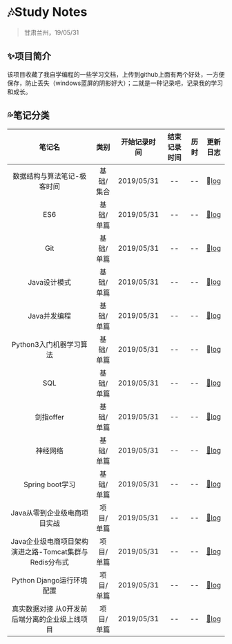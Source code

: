 # :notes:Study Notes

> 甘肃兰州，19/05/31

## :sparkles:项目简介

该项目收藏了我自学编程的一些学习文档，上传到github上面有两个好处，一方便保存，防止丢失（windows蓝屏的阴影好大）；二就是一种记录吧，记录我的学习和成长。

## :sweat_drops:笔记分类

| 笔记名 | 类别 | 开始记录时间 | 结束记录时间 | 历时 | 更新日志 |
| :------: | :----: | :------------: | :------------: | :----: | :--------: |
| 数据结构与算法笔记-极客时间 | 基础/集合 | 2019/05/31 | --   | --   | :date:[log](./log/10/log.md) |
| ES6 | 基础/单篇 | 2019/05/31 | --   | --   | [:date:log]() |
| Git | 基础/单篇 | 2019/05/31 | --   | --   | [:date:log]() |
| Java设计模式 | 基础/单篇 | 2019/05/31 | --   | --   | [:date:log]() |
| Java并发编程 | 基础/单篇 | 2019/05/31 | --   | --   | [:date:log]() |
| Python3入门机器学习算法 | 基础/单篇 | 2019/05/31 | --   | --   | :date:[log]() |
| SQL | 基础/单篇 | 2019/05/31 | --   | --   | [:date:log]() |
| 剑指offer | 基础/单篇 | 2019/05/31 | --   | --   | [:date:log]() |
| 神经网络 | 基础/单篇 | 2019/05/31 | --   | --   | [:date:log]() |
| Spring boot学习 | 基础/单篇 | 2019/05/31 | --   | --   | [:date:log]() |
| Java从零到企业级电商项目实战 | 项目/单篇 | 2019/05/31 | --   | --   | [:date:log]() |
| Java企业级电商项目架构演进之路-Tomcat集群与Redis分布式 | 项目/单篇 | 2019/05/31 | --   | --   | [:date:log]() |
| Python Django运行环境配置 | 项目/单篇 | 2019/05/31 | --   | --   | [:date:log]() |
| 真实数据对接 从0开发前后端分离的企业级上线项目 | 项目/单篇 | 2019/05/31 | --   | --   | [:date:log]() |


